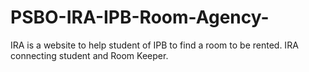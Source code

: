 # PSBO-IRA-IPB-Room-Agency-
IRA is a website to help student of IPB to find a room to be rented. IRA connecting student and Room Keeper.
